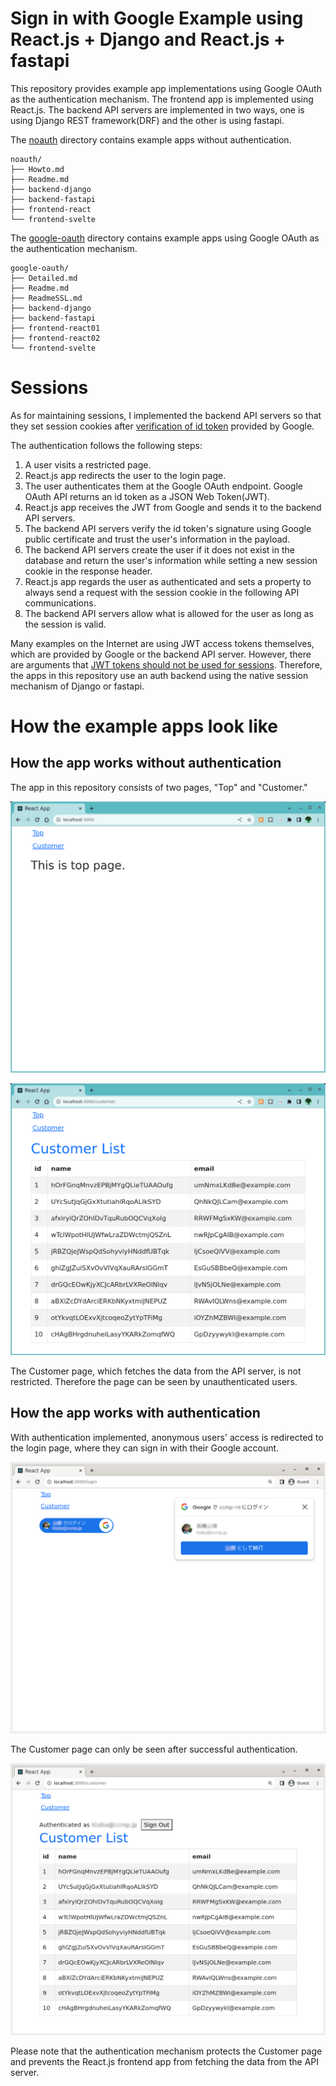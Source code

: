 # Sign in with Google Example using React.js + Django and React.js + fastapi

This repository provides example app implementations using Google OAuth as the authentication mechanism.
The frontend app is implemented using React.js. 
The backend API servers are implemented in two ways, one is using Django REST framework(DRF) and the other is using fastapi.

The [noauth](noauth) directory contains example apps without authentication.

```
noauth/
├── Howto.md
├── Readme.md
├── backend-django
├── backend-fastapi
├── frontend-react
└── frontend-svelte
```

The [google-oauth](google-oauth) directory contains example apps using Google OAuth as the authentication mechanism.

```
google-oauth/
├── Detailed.md
├── Readme.md
├── ReadmeSSL.md
├── backend-django
├── backend-fastapi
├── frontend-react01
├── frontend-react02
└── frontend-svelte
```

# Sessions

As for maintaining sessions, I implemented the backend API servers so that they set session cookies after [verification of id token](https://developers.google.com/identity/gsi/web/guides/verify-google-id-token) provided by Google.

The authentication follows the following steps:

1. A user visits a restricted page.
1. React.js app redirects the user to the login page.
1. The user authenticates them at the Google OAuth endpoint. Google OAuth API returns an id token as a JSON Web Token(JWT).
1. React.js app receives the JWT from Google and sends it to the backend API servers.
1. The backend API servers verify the id token's signature using Google public certificate and trust the user's information in the payload.
1. The backend API servers create the user if it does not exist in the database and return the user's information while setting a new session cookie in the response header.
1. React.js app regards the user as authenticated and sets a property to always send a request with the session cookie in the following API communications.
1. The backend API servers allow what is allowed for the user as long as the session is valid.

Many examples on the Internet are using JWT access tokens themselves, which are provided by Google or the backend API server.
However, there are arguments that [JWT tokens should not be used for sessions](http://cryto.net/~joepie91/blog/2016/06/13/stop-using-jwt-for-sessions/).
Therefore, the apps in this repository use an auth backend using the native session mechanism of Django or fastapi.

# How the example apps look like

## How the app works without authentication

The app in this repository consists of two pages, "Top" and "Customer."

![Top no-auth](./images/NoauthTop.png "Top page - no auth")

![Customer no-auth](./images/NoauthCustomer.png "Customer page - no auth")

The Customer page, which fetches the data from the API server, is not restricted. Therefore the page can be seen by unauthenticated users.

##  How the app works with authentication

With authentication implemented, anonymous users' access is redirected to the login page, where they can sign in with their Google account.

![Login page](./images/AuthLogin3-2.png "Login page")

The Customer page can only be seen after successful authentication.

![Customer page for authenticated users](./images/AuthCustomer.png "Customer page for authenticated users")

Please note that the authentication mechanism protects the Customer page and prevents the React.js frontend app from fetching the data from the API server.

